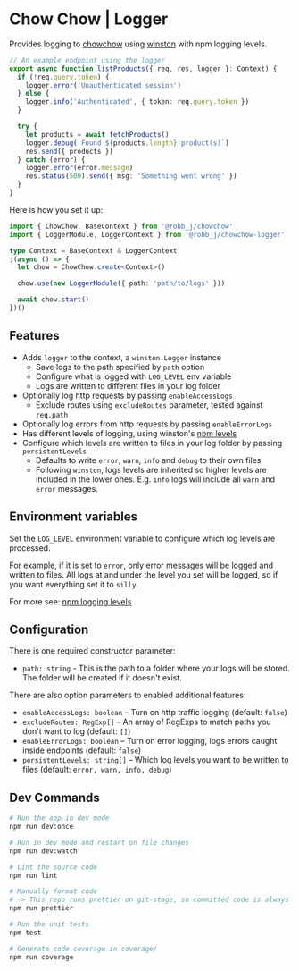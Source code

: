 # Chow Chow | Logger

Provides logging to [chowchow](https://github.com/robb-j/chowchow)
using [winston](https://npmjs.org/package/winston) with npm logging levels.

```ts
// An example endpoint using the logger
export async function listProducts({ req, res, logger }: Context) {
  if (!req.query.token) {
    logger.error('Unauthenticated session')
  } else {
    logger.info('Authenticated', { token: req.query.token })
  }

  try {
    let products = await fetchProducts()
    logger.debug(`Found ${products.length} product(s)`)
    res.send({ products })
  } catch (error) {
    logger.error(error.message)
    res.status(500).send({ msg: 'Something went wrong' })
  }
}
```

Here is how you set it up:

```ts
import { ChowChow, BaseContext } from '@robb_j/chowchow'
import { LoggerModule, LoggerContext } from '@robb_j/chowchow-logger'

type Context = BaseContext & LoggerContext
;(async () => {
  let chow = ChowChow.create<Context>()

  chow.use(new LoggerModule({ path: 'path/to/logs' }))

  await chow.start()
})()
```

## Features

- Adds `logger` to the context, a `winston.Logger` instance
  - Save logs to the path specified by `path` option
  - Configure what is logged with `LOG_LEVEL` env variable
  - Logs are written to different files in your log folder
- Optionally log http requests by passing `enableAccessLogs`
  - Exclude routes using `excludeRoutes` parameter, tested against `req.path`
- Optionally log errors from http requests by passing `enableErrorLogs`
- Has different levels of logging, using winston's [npm levels](https://github.com/winstonjs/winston#logging-levels)
- Configure which levels are written to files in your log folder by passing `persistentLevels`
  - Defaults to write `error`, `warn`, `info` and `debug` to their own files
  - Following `winston`, logs levels are inherited so higher levels are included in the lower ones.
    E.g. `info` logs will include all `warn` and `error` messages.

## Environment variables

Set the `LOG_LEVEL` environment variable to configure which log levels are processed.

For example, if it is set to `error`, only error messages will be logged and written to files.
All logs at and under the level you set will be logged, so if you want everything set it to `silly`.

For more see: [npm logging levels](https://github.com/winstonjs/winston#using-logging-levels)

## Configuration

There is one required constructor parameter:

- `path: string` - This is the path to a folder where your logs will be stored. The folder will be created if it doesn't exist.

There are also option parameters to enabled additional features:

- `enableAccessLogs: boolean` – Turn on http traffic logging (default: `false`)
- `excludeRoutes: RegExp[]` – An array of RegExps to match paths you don't want to log (default: `[]`)
- `enableErrorLogs: boolean` – Turn on error logging, logs errors caught inside endpoints (default: `false`)
- `persistentLevels: string[]` – Which log levels you want to be written to files (default: `error, warn, info, debug`)

## Dev Commands

```bash
# Run the app in dev mode
npm run dev:once

# Run in dev mode and restart on file changes
npm run dev:watch

# Lint the source code
npm run lint

# Manually format code
# -> This repo runs prettier on git-stage, so committed code is always formatted
npm run prettier

# Run the unit tests
npm test

# Generate code coverage in coverage/
npm run coverage
```
